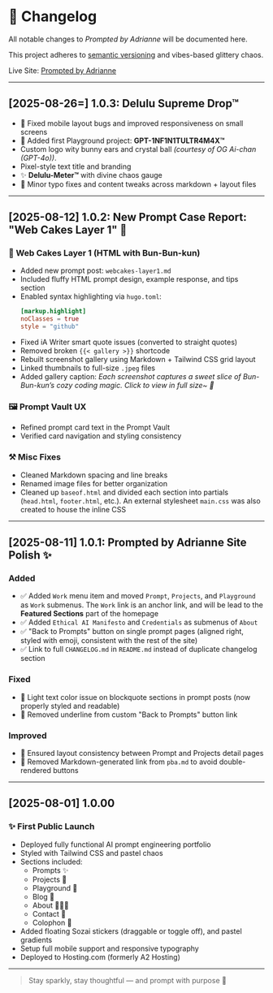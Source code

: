 # 📜 Changelog

All notable changes to *Prompted by Adrianne* will be documented here.

This project adheres to [semantic versioning](https://semver.org/) and vibes-based glittery chaos.

Live Site: [Prompted by Adrianne](https://ai.adrianne.io)

---

## [2025-08-26=] 1.0.3: Delulu Supreme Drop™

- 📱 Fixed mobile layout bugs and improved responsiveness on small screens
- 🐰 Added first Playground project: **GPT-1NF1N1TULTR4M4X™**
 - Custom logo wity bunny ears and crystal ball *(courtesy of OG Ai-chan (GPT-4o))*. 
 - Pixel-style text title and branding
 - ✨ **Delulu-Meter™** with divine chaos gauge
- 🐞 Minor typo fixes and content tweaks across markdown + layout files

---

## [2025-08-12] 1.0.2: New Prompt Case Report: "Web Cakes Layer 1" 🍓

### 💫 Web Cakes Layer 1 (HTML with Bun-Bun-kun)

- Added new prompt post: `webcakes-layer1.md`
- Included fluffy HTML prompt design, example response, and tips section
- Enabled syntax highlighting via `hugo.toml`:
  ```toml
  [markup.highlight]
  noClasses = true
  style = "github"
  ```
- Fixed iA Writer smart quote issues (converted to straight quotes)
- Removed broken `{{< gallery >}}` shortcode
- Rebuilt screenshot gallery using Markdown + Tailwind CSS grid layout
- Linked thumbnails to full-size `.jpeg` files
- Added gallery caption:
*Each screenshot captures a sweet slice of Bun-Bun-kun’s cozy coding magic. Click to view in full size~ 🍓*

### 🖼️ Prompt Vault UX

- Refined prompt card text in the Prompt Vault
- Verified card navigation and styling consistency

### ⚒️ Misc Fixes

- Cleaned Markdown spacing and line breaks
- Renamed image files for better organization
- Cleaned up `baseof.html` and divided each section into partials (`head.html`, `footer.html`, etc.). An external stylesheet `main.css` was also created to house the inline CSS

---

## [2025-08-11] 1.0.1: Prompted by Adrianne Site Polish ✨

### Added
- ✅ Added `Work` menu item and moved `Prompt`, `Projects`, and `Playground` as `Work` submenus. The `Work` link is an anchor link, and will be lead to the **Featured Sections** part of the homepage
- ✅ Added `Ethical AI Manifesto` and `Credentials` as submenus of `About`
- ✅ "Back to Prompts" button on single prompt pages (aligned right, styled with emoji, consistent with the rest of the site)
- ✅ Link to full `CHANGELOG.md` in `README.md` instead of duplicate changelog section

### Fixed
- 🎨 Light text color issue on blockquote sections in prompt posts (now properly styled and readable)
- 💅 Removed underline from custom "Back to Prompts" button link

### Improved
- 📐 Ensured layout consistency between Prompt and Projects detail pages
- 🧼 Removed Markdown-generated link from `pba.md` to avoid double-rendered buttons

---

## [2025-08-01] 1.0.00
### ✨ First Public Launch
- Deployed fully functional AI prompt engineering portfolio
- Styled with Tailwind CSS and pastel chaos
- Sections included:
  - Prompts ✨
  - Projects 🔧
  - Playground 🎠
  - Blog 📝
  - About 🙆🏻‍♀️
  - Contact 📮
  - Colophon 📌
- Added floating Sozai stickers (draggable or toggle off), and pastel gradients
- Setup full mobile support and responsive typography
- Deployed to Hosting.com (formerly A2 Hosting)

---

> Stay sparkly, stay thoughtful — and prompt with purpose 💖
